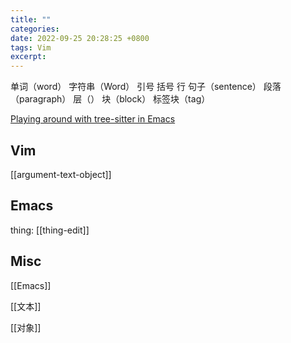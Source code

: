 ```yaml
---
title: ""
categories: 
date: 2022-09-25 20:28:25 +0800
tags: Vim
excerpt: 
---
```


单词（word）
字符串（Word）
引号
括号
行
句子（sentence）
段落（paragraph）
层（）
块（block）
标签块（tag）




[Playing around with tree-sitter in Emacs](https://blog.meain.io/2022/more-treesitter-emacs/)

## Vim

[[argument-text-object]]

## Emacs

thing: [[thing-edit]]


## Misc



[[Emacs]]

[[文本]]

[[对象]]

